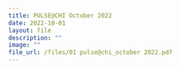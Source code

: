 ```yaml
---
title: PULSE@CHI October 2022
date: 2022-10-01
layout: file
description: ""
image: ""
file_url: /files/01 pulse@chi_october 2022.pdf
---
```

